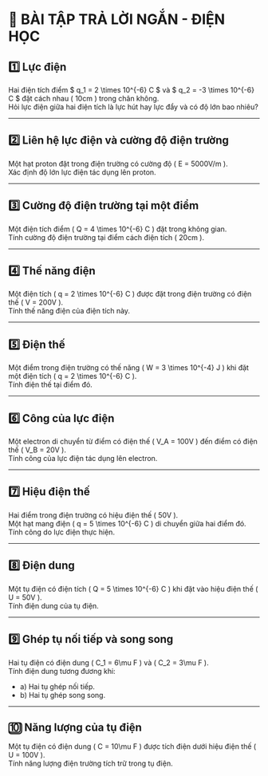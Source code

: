 # 📘 BÀI TẬP TRẢ LỜI NGẮN - ĐIỆN HỌC

## 1️⃣ Lực điện  
Hai điện tích điểm $ q_1 = 2 \times 10^{-6} C $ và $ q_2 = -3 \times 10^{-6} C $ đặt cách nhau \( 10cm \) trong chân không.  
Hỏi lực điện giữa hai điện tích là lực hút hay lực đẩy và có độ lớn bao nhiêu?  

---

## 2️⃣ Liên hệ lực điện và cường độ điện trường  
Một hạt proton đặt trong điện trường có cường độ \( E = 5000V/m \).  
Xác định độ lớn lực điện tác dụng lên proton.  

---

## 3️⃣ Cường độ điện trường tại một điểm  
Một điện tích điểm \( Q = 4 \times 10^{-6} C \) đặt trong không gian.  
Tính cường độ điện trường tại điểm cách điện tích \( 20cm \).  

---

## 4️⃣ Thế năng điện  
Một điện tích \( q = 2 \times 10^{-6} C \) được đặt trong điện trường có điện thế \( V = 200V \).  
Tính thế năng điện của điện tích này.  

---

## 5️⃣ Điện thế  
Một điểm trong điện trường có thế năng \( W = 3 \times 10^{-4} J \) khi đặt một điện tích \( q = 2 \times 10^{-6} C \).  
Tính điện thế tại điểm đó.  

---

## 6️⃣ Công của lực điện  
Một electron di chuyển từ điểm có điện thế \( V_A = 100V \) đến điểm có điện thế \( V_B = 20V \).  
Tính công của lực điện tác dụng lên electron.  

---

## 7️⃣ Hiệu điện thế  
Hai điểm trong điện trường có hiệu điện thế \( 50V \).  
Một hạt mang điện \( q = 5 \times 10^{-6} C \) di chuyển giữa hai điểm đó.  
Tính công do lực điện thực hiện.  

---

## 8️⃣ Điện dung  
Một tụ điện có điện tích \( Q = 5 \times 10^{-6} C \) khi đặt vào hiệu điện thế \( U = 50V \).  
Tính điện dung của tụ điện.  

---

## 9️⃣ Ghép tụ nối tiếp và song song  
Hai tụ điện có điện dung \( C_1 = 6\mu F \) và \( C_2 = 3\mu F \).  
Tính điện dung tương đương khi:  
- a) Hai tụ ghép nối tiếp.  
- b) Hai tụ ghép song song.  

---

## 🔟 Năng lượng của tụ điện  
Một tụ điện có điện dung \( C = 10\mu F \) được tích điện dưới hiệu điện thế \( U = 100V \).  
Tính năng lượng điện trường tích trữ trong tụ điện.

